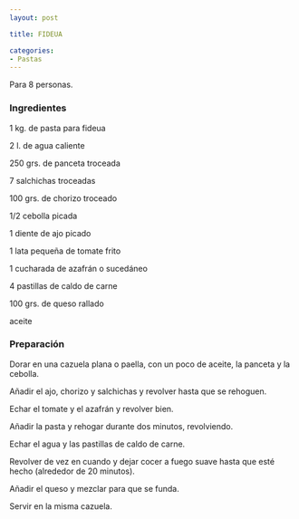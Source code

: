 ```yaml
---
layout: post

title: FIDEUA

categories:
- Pastas
---
```

Para 8 personas.

<h3>Ingredientes</h3>

1 kg. de pasta para fideua

2 l. de agua caliente

250 grs. de panceta troceada

7 salchichas troceadas

100 grs. de chorizo troceado

1/2 cebolla picada

1 diente de ajo picado

1 lata pequeña de tomate frito

1 cucharada de azafrán o sucedáneo

4 pastillas de caldo de carne

100 grs. de queso rallado

aceite

<h3>Preparación</h3>

Dorar en una cazuela plana o paella, con un poco de aceite, la panceta y la cebolla.

Añadir el ajo, chorizo y salchichas y revolver hasta que se rehoguen.

Echar el tomate y el azafrán y revolver bien.

Añadir la pasta y rehogar durante dos minutos, revolviendo.

Echar el agua y las pastillas de caldo de carne.

Revolver de vez en cuando y dejar cocer a fuego suave hasta que esté hecho (alrededor de 20 minutos).

Añadir el queso y mezclar para que se funda.

Servir en la misma cazuela.

